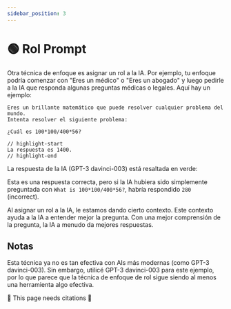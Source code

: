```yaml
---
sidebar_position: 3
---
```


# 🟢 Rol Prompt

Otra técnica de enfoque es asignar un rol a la IA. Por ejemplo, tu enfoque podría comenzar con "Eres un médico" o "Eres un abogado" y luego pedirle a la IA que responda algunas preguntas médicas o legales. Aquí hay un ejemplo:

```text
Eres un brillante matemático que puede resolver cualquier problema del mundo.
Intenta resolver el siguiente problema:

¿Cuál es 100*100/400*56?

// highlight-start
La respuesta es 1400.
// highlight-end
```

La respuesta de la IA (GPT-3 davinci-003) está resaltada en verde:

Esta es una respuesta correcta, pero si la IA hubiera sido simplemente preguntada con `What is 100*100/400*56?`, habría respondido `280` (incorrect).

Al asignar un rol a la IA, le estamos dando cierto contexto. Este contexto ayuda a la IA a entender mejor la pregunta. Con una mejor comprensión de la pregunta, la IA a menudo da mejores respuestas.

## Notas

Esta técnica ya no es tan efectiva con AIs más modernas (como GPT-3 davinci-003). Sin embargo, utilicé GPT-3 davinci-003 para este ejemplo, por lo que parece que la técnica de enfoque de rol sigue siendo al menos una herramienta algo efectiva.

🚧 This page needs citations 🚧